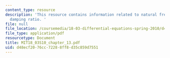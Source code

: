 ```yaml
---
content_type: resource
description: 'This resource contains information related to natural frequency and
  damping ratio. '
file: null
file_location: /coursemedia/18-03-differential-equations-spring-2010/d48ecf2076cc72288ff8d35c859d7551_MIT18_03S10_chapter_13.pdf
file_type: application/pdf
resourcetype: Document
title: MIT18_03S10_chapter_13.pdf
uid: d48ecf20-76cc-7228-8ff8-d35c859d7551
---
```

